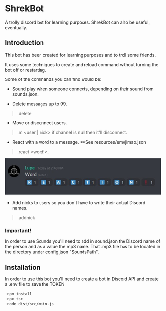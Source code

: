 #  ShrekBot
A trolly discord bot for learning purposes.
ShrekBot can also be useful, eventually. 

## Introduction
This bot has been created for learning purposes and to troll some friends. 

It uses some techniques to create and reload command without turning the bot off or restarting.

Some of the commands you can find would be:
  - Sound play when someone connects, depending on their sound from sounds.json. 
  
  - Delete messages up to 99.
  > .delete  <number of messages>
  
  - Move or disconnect users.
  > .m <user | nick> <channel> if channel is null then it'll disconnect. 
  
  - React with a word to a message. **See resources/emojimao.json
  > .react <word!>.
  
  ![alt text](https://github.com/AccelMR/ShrekBot/blob/master/examples/react.jpg?raw=true)
  
  - Add nicks to users so you don't have to write their actual Discord names.
  > .addnick <nick> <Discord Name or another nick if the user already has one>
  
### Important! 
In order to use Sounds you'll need to add in sound.json the Discord name of the person and as a value the mp3 name. That .mp3 file has to be located in the directory under config.json "SoundsPath". 

## Installation
In order to use this bot you'll need to create a bot in Discord API and create a .env file to save the TOKEN

```
 npm install
 npx tsc
 node dist/src/main.js
```
